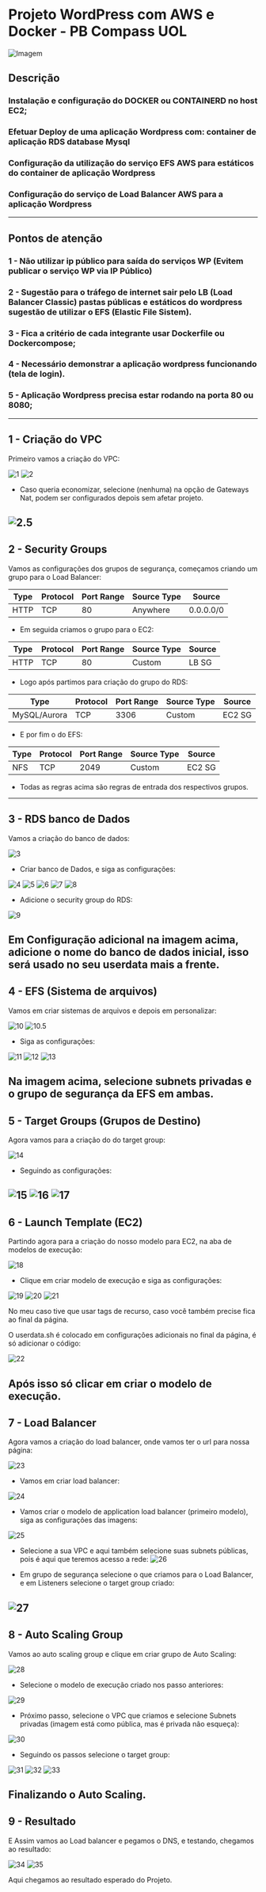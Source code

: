 # Projeto WordPress com AWS e Docker - PB Compass UOL

![Imagem](/imagens/image.png)

## Descrição

### Instalação e configuração do DOCKER ou CONTAINERD no host EC2;  
### Efetuar Deploy de uma aplicação Wordpress com: container de aplicação RDS database Mysql 
### Configuração da utilização do serviço EFS AWS para estáticos do container de aplicação Wordpress 
### Configuração do serviço de Load Balancer AWS para a aplicação Wordpress 
---
## Pontos de atenção

### 1 - Não utilizar ip público para saída do serviços WP (Evitem publicar o serviço WP via IP Público) 
### 2 - Sugestão para o tráfego de internet sair pelo LB (Load Balancer Classic) pastas públicas e estáticos do wordpress sugestão de utilizar o EFS (Elastic File Sistem).
### 3 - Fica a critério de cada integrante usar Dockerfile ou Dockercompose; 
### 4 - Necessário demonstrar a aplicação wordpress funcionando (tela de login).
### 5 - Aplicação Wordpress precisa estar rodando na porta 80 ou 8080;
---

## 1 - Criação do VPC

Primeiro vamos a criação do VPC:

![1](/imagens/1.png)
![2](/imagens/2.png)

* Caso queria economizar, selecione (nenhuma) na opção de Gateways Nat, podem ser configurados depois sem afetar projeto.

![2.5](/imagens/2.5.png)
---
## 2 - Security Groups

Vamos as configurações dos grupos de segurança, começamos criando um grupo para o Load Balancer:

| Type  | Protocol | Port Range | Source Type |  Source   |
| ----- | -------- | ---------- | ----------- | --------- |
| HTTP  |   TCP    |    80      |  Anywhere   | 0.0.0.0/0 |

* Em seguida criamos o grupo para o EC2:

|   Type     | Protocol | Port Range | Source Type |  Source   |
| ---------- |--------- | ---------- | ----------- | --------- |
|    HTTP    |   TCP    |    80      |   Custom    |  LB SG    |

* Logo após partimos para criação do grupo do RDS:

|     Type     | Protocol | Port Range | Source Type |  Source   |
| ------------ | -------- | ---------- | ----------- | --------- |
| MySQL/Aurora |   TCP    |    3306    |   Custom    |   EC2 SG  |

* E por fim o do EFS:

|     Type     | Protocol | Port Range | Source Type |  Source   |
| ------------ | -------- | ---------- | ----------- | --------- |
|      NFS     |   TCP    |    2049    |   Custom    |   EC2 SG  |

* Todas as regras acima são regras de entrada dos respectivos grupos.
---
## 3 - RDS banco de Dados

Vamos a criação do banco de dados:

![3](/imagens/3.png)

* Criar banco de Dados, e siga as configurações:

![4](/imagens/4.png)
![5](/imagens/5.png)
![6](/imagens/6.png)
![7](/imagens/7.png)
![8](/imagens/8.png)

* Adicione o security group do RDS:

![9](/imagens/9.png)

Em Configuração adicional na imagem acima, adicione o nome do banco de dados inicial, isso será usado no seu userdata mais a frente.
---
## 4 - EFS (Sistema de arquivos)

Vamos em criar sistemas de arquivos e depois em personalizar:

![10](/imagens/10.png)
![10.5](/imagens/10.5.png)

* Siga as configurações:

![11](/imagens/11.png)
![12](/imagens/12.png)
![13](/imagens/13.png)

Na imagem acima, selecione subnets privadas e o grupo de segurança da EFS em ambas.
---
## 5 - Target Groups (Grupos de Destino)

Agora vamos para a criação do do target group:

![14](/imagens/14.png)

* Seguindo as configurações:

![15](/imagens/15.png)
![16](/imagens/16.png)
![17](/imagens/17.png)
---

## 6 - Launch Template (EC2)

Partindo agora para a criação do nosso modelo para EC2, na aba de modelos de execução:

![18](/imagens/18.png)

* Clique em criar modelo de execução e siga as configurações:

![19](/imagens/19.png)
![20](/imagens/20.png)
![21](/imagens/21.png)

No meu caso tive que usar tags de recurso, caso você também precise fica ao final da página.

O userdata.sh é colocado em configurações adicionais no final da página, é só adicionar o código:

![22](/imagens/22.png)

Após isso só clicar em criar o modelo de execução.
---
## 7 - Load Balancer

Agora vamos a criação do load balancer, onde vamos ter o url para nossa página:

![23](/imagens/23.png)

* Vamos em criar load balancer:

![24](/imagens/24.png)

* Vamos criar o modelo de application load balancer (primeiro modelo), siga as configurações das imagens:

![25](/imagens/25.png)

* Selecione a sua VPC e aqui também selecione suas subnets públicas, pois é aqui que teremos acesso a rede:
![26](/imagens/26.png)

* Em grupo de segurança selecione o que criamos para o Load Balancer, e em Listeners selecione o target group criado: 

![27](/imagens/27.png)
---
## 8 - Auto Scaling Group

Vamos ao auto scaling group e clique em criar grupo de Auto Scaling:

![28](/imagens/28.png)

* Selecione o modelo de execução criado nos passo anteriores:

![29](/imagens/29.png)

* Próximo passo, selecione o VPC que criamos e selecione Subnets privadas (imagem está como pública, mas é privada não esqueça):

![30](/imagens/30.png)

* Seguindo os passos selecione o target group:

![31](/imagens/31.png)
![32](/imagens/32.png)
![33](/imagens/33.png)

Finalizando o Auto Scaling.
---
## 9 - Resultado

E Assim vamos ao Load balancer e pegamos o DNS, e testando, chegamos ao resultado:

![34](/imagens/34.png)
![35](/imagens/35.png)

Aqui chegamos ao resultado esperado do Projeto.